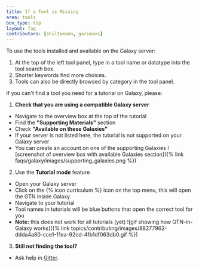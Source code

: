 ```yaml
---
title: If a Tool is Missing
area: tools
box_type: tip
layout: faq
contributors: [shiltemann, garimavs]
---
```


To use the tools installed and available on the Galaxy server:

1. At the top of the left tool panel, type in a tool name or datatype into the tool search box.
2. Shorter keywords find more choices.
3. Tools can also be directly browsed by category in the tool panel.

If you can't find a tool you need for a tutorial on Galaxy, please:

1. **Check that you are using a compatible Galaxy server**
  - Navigate to the overview box at the top of the tutorial
  - Find the **"Supporting Materials"** section
  - Check **"Available on these Galaxies"**
  - If your server is not listed here, the tutorial is not supported on your Galaxy server
  - You can create an account on one of the supporting Galaxies
  ![screenshot of overview box with available Galaxies section]({% link faqs/galaxy/images/supporting_galaxies.png %})

2. Use the **Tutorial mode** feature
  - Open your Galaxy server
  - Click on the {% icon curriculum %} icon on the top menu, this will open the GTN inside Galaxy.
  - Navigate to your tutorial
  - Tool names in tutorials will be blue buttons that open the correct tool for you
  - **Note:** this does not work for all tutorials (yet)
  ![gif showing how GTN-in-Galaxy works]({% link topics/contributing/images/88277962-ddda4a80-cce1-11ea-92cd-41b1df063db0.gif %})

3. **Still not finding the tool?**
  - Ask help in [Gitter]({{site.gitter_url}}).
